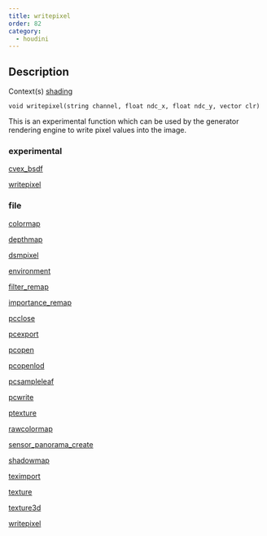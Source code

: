 ```yaml
---
title: writepixel
order: 82
category:
  - houdini
---
```


## Description

Context(s) [shading](../contexts/shading.html)

`void writepixel(string channel, float ndc_x, float ndc_y, vector clr)`

This is an experimental function which can be used by the generator rendering
engine to write pixel values into the image.

### experimental

[cvex_bsdf](cvex_bsdf.html)

[writepixel](writepixel.html)

### file

[colormap](colormap.html)

[depthmap](depthmap.html)

[dsmpixel](dsmpixel.html)

[environment](environment.html)

[filter_remap](filter_remap.html)

[importance_remap](importance_remap.html)

[pcclose](pcclose.html)

[pcexport](pcexport.html)

[pcopen](pcopen.html)

[pcopenlod](pcopenlod.html)

[pcsampleleaf](pcsampleleaf.html)

[pcwrite](pcwrite.html)

[ptexture](ptexture.html)

[rawcolormap](rawcolormap.html)

[sensor_panorama_create](sensor_panorama_create.html)

[shadowmap](shadowmap.html)

[teximport](teximport.html)

[texture](texture.html)

[texture3d](texture3d.html)

[writepixel](writepixel.html)
